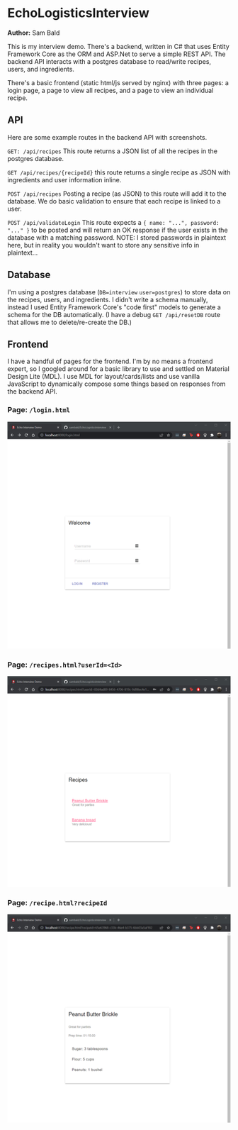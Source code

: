 # EchoLogisticsInterview
**Author:** Sam Bald

This is my interview demo. There's a backend, written in C# that uses Entity Framework Core as the ORM and ASP.Net to serve a simple REST API. The backend API interacts with a postgres database to read/write recipes, users, and ingredients. 

There's a basic frontend (static html/js served by nginx) with three pages: a login page, a page to view all recipes, and a page to view an individual recipe.

## API 
Here are some example routes in the backend API with screenshots. 

`GET: /api/recipes` This route returns a JSON list of all the recipes in the postgres database. 

`GET /api/recipes/{recipeId}` this route returns a single recipe as JSON with ingredients and user information inline.

`POST /api/recipes` Posting a recipe (as JSON) to this route will add it to the database. We do basic validation to ensure that each recipe is linked to a user.  

`POST /api/validateLogin` This route expects a `{ name: "...", password: "..." }` to be posted and will return an OK response if the user exists in the database with a matching password. NOTE: I stored passwords in plaintext here, but in reality you wouldn't want to store any sensitive info in plaintext... 

## Database
I'm using a postgres database (`DB=interview` `user=postgres`) to store data on the recipes, users, and ingredients. I didn't write a schema manually, instead I used Entity Framework Core's "code first" models to generate a schema for the DB automatically. (I have a debug `GET /api/resetDB` route that allows me to delete/re-create the DB.)

## Frontend 
I have a handful of pages for the frontend. I'm by no means a frontend expert, so I googled around for a basic library to use and settled on Material Design Lite (MDL). I use MDL for layout/cards/lists and use vanilla JavaScript to dynamically compose some things based on responses from the backend API.

### Page: `/login.html`
![Frontend Screenshot](docs/frontend_screenshot.png)

### Page: `/recipes.html?userId=<Id>`
![Recipes Screenshot](docs/recipes_screenshot.png)

### Page: `/recipe.html?recipeId`
![Recipe Screenshot](docs/recipe_screenshot.png)

